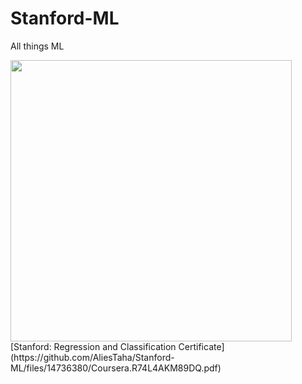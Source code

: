 # Stanford-ML
All things ML 

<img src="https://github.com/AliesTaha/Stanford-ML/assets/103478551/436be36c-e42f-4ff9-8b9b-7d03ebc1b798" width="450">
[Stanford: Regression and Classification Certificate](https://github.com/AliesTaha/Stanford-ML/files/14736380/Coursera.R74L4AKM89DQ.pdf)
